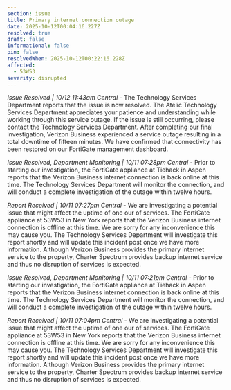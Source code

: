 ```yaml
---
section: issue
title: Primary internet connection outage
date: 2025-10-12T00:04:16.227Z
resolved: true
draft: false
informational: false
pin: false
resolvedWhen: 2025-10-12T00:22:16.228Z
affected:
  - 53W53
severity: disrupted
---
```

*Issue Resolved | 10/12 11:43am Central* - The Technology Services Department reports that the issue is now resolved. The Atelic Technology Services Department appreciates your patience and understanding while working through this service outage. If the issue is still occurring, please contact the Technology Services Department. After completing our final investigation, Verizon Business experienced a service outage resulting in a total downtime of fifteen minutes. We have confirmed that connectivity has been restored on our FortiGate management dashboard.

*Issue Resolved, Department Monitoring | 10/11 07:28pm Central* - Prior to starting our investigation, the FortiGate appliance at Tiehack in Aspen reports that the Verizon Business internet connection is back online at this time. The Technology Services Department will monitor the connection, and will conduct a complete investigation of the outage within twelve hours.

*Report Received | 10/11 07:27pm Central* - We are investigating a potential issue that might affect the uptime of one our of services. The FortiGate appliance at 53W53 in New York reports that the Verizon Business internet connection is offline at this time. We are sorry for any inconvenience this may cause you. The Technology Services Department will investigate this report shortly and will update this incident post once we have more information. Although Verizon Business provides the primary internet service to the property, Charter Spectrum provides backup internet service and thus no disruption of services is expected.

*Issue Resolved, Department Monitoring | 10/11 07:21pm Central* - Prior to starting our investigation, the FortiGate appliance at Tiehack in Aspen reports that the Verizon Business internet connection is back online at this time. The Technology Services Department will monitor the connection, and will conduct a complete investigation of the outage within twelve hours.

*Report Received | 10/11 07:04pm Central* - We are investigating a potential issue that might affect the uptime of one our of services. The FortiGate appliance at 53W53 in New York reports that the Verizon Business internet connection is offline at this time. We are sorry for any inconvenience this may cause you. The Technology Services Department will investigate this report shortly and will update this incident post once we have more information. Although Verizon Business provides the primary internet service to the property, Charter Spectrum provides backup internet service and thus no disruption of services is expected.